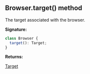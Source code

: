 ## Browser.target() method

The target associated with the browser.

**Signature:**

```typescript
class Browser {
  target(): Target;
}
```

**Returns:**

[Target](./puppeteer.target.md)
